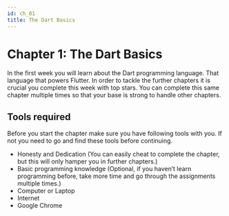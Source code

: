 ```yaml
---
id: ch_01
title: The Dart Basics
---
```


# Chapter 1: The Dart Basics

In the first week you will learn about the Dart programming language. That language that powers Flutter. In order to tackle the further chapters it is crucial you complete this week with top stars. You can complete this same chapter multiple times so that your base is strong to handle other chapters.

## Tools required

Before you start the chapter make sure you have following tools with you. If not you need to go and find these tools before continuing.

- Honesty and Dedication (You can easily cheat to complete the chapter, but this will only hamper you in further chapters.)
- Basic programming knowledge (Optional, if you haven’t learn programming before, take more time and go through the assignments multiple times.)
- Computer or Laptop
- Internet
- Google Chrome
